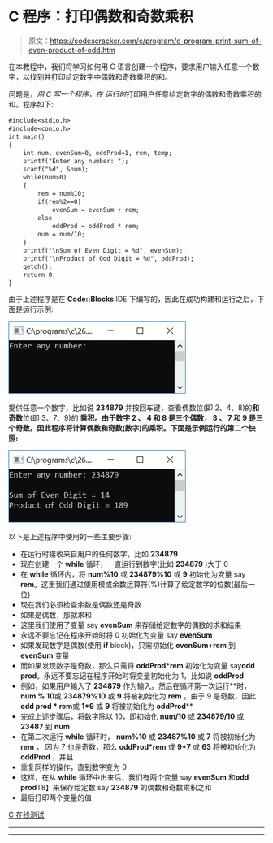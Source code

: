 # C 程序：打印偶数和奇数乘积

> 原文：<https://codescracker.com/c/program/c-program-print-sum-of-even-product-of-odd.htm>

在本教程中，我们将学习如何用 C 语言创建一个程序，要求用户输入任意一个数字，以找到并打印给定数字中偶数和奇数乘积的和。

问题是，*用 C 写一个程序，在 运行时*打印用户任意给定数字的偶数和奇数乘积的和。程序如下:

```
#include<stdio.h>
#include<conio.h>
int main()
{
    int num, evenSum=0, oddProd=1, rem, temp;
    printf("Enter any number: ");
    scanf("%d", &num);
    while(num>0)
    {
        rem = num%10;
        if(rem%2==0)
            evenSum = evenSum + rem;
        else
            oddProd = oddProd * rem;
        num = num/10;
    }
    printf("\nSum of Even Digit = %d", evenSum);
    printf("\nProduct of Odd Digit = %d", oddProd);
    getch();
    return 0;
}
```

由于上述程序是在 **Code::Blocks** IDE 下编写的，因此在成功构建和运行之后，下面是运行示例:

![c program print sum of even position](img/879365867f216a3950eaabd3db328ff0.png)

提供任意一个数字，比如说 **234879** 并按回车键，查看偶数位(即 2、4、8)的**和奇数**位(即 3、7、9)的 **乘积。由于数字 **2** 、 **4** 和 **8** 是三个偶数， **3** 、 **7** 和 **9** 是三个奇数。因此程序将计算偶数和奇数(数字)的乘积。下面是示例运行的第二个快照:**

![print product of odd digits c](img/bf6aac7c6a053af24bc11445b2cb940e.png)

以下是上述程序中使用的一些主要步骤:

*   在运行时接收来自用户的任何数字，比如 **234879**
*   现在创建一个 **while** 循环，一直运行到数字(比如 **234879** )大于 0
*   在 **while** 循环内，将 **num%10** 或 **234879%10** 或 **9** 初始化为变量 say **rem**。这里我们通过使用模或余数运算符(%)计算了给定数字的位数(最后一位)
*   现在我们必须检查余数是偶数还是奇数
*   如果是偶数，那就求和
*   这里我们使用了变量 say **evenSum** 来存储给定数字的偶数的求和结果
*   永远不要忘记在程序开始时将 0 初始化为变量 say **evenSum**
*   如果发现数字是偶数(使用 **if** block)，只需初始化 **evenSum+rem** 到 **evenSum** 变量
*   而如果发现数字是奇数，那么只需将 **oddProd*rem** 初始化为变量 say**odd prod**。永远不要忘记在程序开始时将变量初始化为 1，比如说 **oddProd**
*   例如，如果用户输入了 **234879** 作为输入。然后在循环第一次运行**时， **num % 10**或 **234879%10** 或 **9** 将被初始化为 **rem** 。由于 9 是奇数，因此 **odd prod * rem**或 **1*9** 或 **9** 将被初始化为 **oddProd****
*   完成上述步骤后，将数字除以 10，即初始化 **num/10** 或 **234879/10** 或 **23487** 到 **num**
*   在第二次运行 **while** 循环时， **num%10** 或 **23487%10** 或 **7** 将被初始化为 **rem** ， 因为 7 也是奇数，那么 **oddProd*rem** 或 **9*7** 或 **63** 将被初始化为 **oddProd** ，并且
*   重复同样的操作，直到数字变为 0
*   这样，在从 **while** 循环中出来后，我们有两个变量 say **evenSum** 和**odd prod**T8】来保存给定数 say **234879** 的偶数和奇数乘积之和
*   最后打印两个变量的值

[C 在线测试](/exam/showtest.php?subid=2)

* * *

* * *